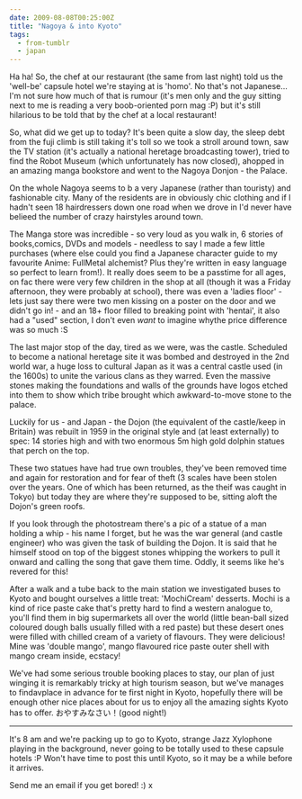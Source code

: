 ```yaml
---
date: 2009-08-08T00:25:00Z
title: "Nagoya & into Kyoto"
tags:
  - from-tumblr
  - japan
---
```


Ha ha! So, the chef at our restaurant (the same from last night) told us the 'well-be' capsule hotel we're staying at is 'homo'. No that's not Japanese... I'm not sure how much of that is rumour (it's men only and the guy sitting next to me is reading a very boob-oriented porn mag :P) but it's still hilarious to be told that by the chef at a local restaurant!

So, what did we get up to today? It's been quite a slow day, the sleep debt from the fuji climb is still taking it's toll so we took a stroll around town, saw the TV station (it's actually a national heretage broadcasting tower), tried to find the Robot Museum (which unfortunately has now closed), ahopped in an amazing manga bookstore and went to the Nagoya Donjon - the Palace.

On the whole Nagoya seems to b a very Japanese (rather than touristy) and fashionable city. Many of the residents are in obviously chic clothing and if I hadn't seen 18 hairdressers down one road when we drove in I'd never have belieed the number of crazy hairstyles around town.

The Manga store was incredible - so very loud as you walk in, 6 stories of books,comics, DVDs and models - needless to say I made a few little purchases (where else could you find a Japanese character guide to my favourite Anime: FullMetal alchemist? Plus they're written in easy language so perfect to learn from!). It really does seem to be a passtime for all ages, on fac there were very few children in the shop at all (though it was a Friday afternoon, they were probably at school), there was even a 'ladies floor' -lets just say there were two men kissing on a poster on the door and we didn't go in! - and an 18+ floor filled to breaking point with 'hentai', it also had a "used" section, I don't even _want_ to imagine whythe price difference was so much :S

The last major stop of the day, tired as we were, was the castle. Scheduled to become a national heretage site it was bombed and destroyed in the 2nd world war, a huge loss to cultural Japan as it was a central castle used (in the 1600s) to unite the various clans as they warred. Even the massive stones making the foundations and walls of the grounds have logos etched into them to show which tribe brought which awkward-to-move stone to the palace.

Luckily for us - and Japan - the Dojon (the equivalent of the castle/keep in Britain) was rebuilt in 1959 in the original style and (at least externally) to spec: 14 stories high and with two enormous 5m high gold dolphin statues that perch on the top.

These two statues have had true own troubles, they've been removed time and again for restoration and for fear of theft (3 scales have been stolen over the years. One of which has been returned, as the theif was caught in Tokyo) but today they are where they're supposed to be, sitting aloft the Dojon's green roofs.

If you look through the photostream there's a pic of a statue of a man holding a whip - his name I forget, but he was the war general (and castle engineer) who was given the task of building the Dojon. It is said that he himself stood on top of the biggest stones whipping the workers to pull it onward and calling the song that gave them time. Oddly, it seems like he's revered for this!

After a walk and a tube back to the main station we investigated buses to Kyoto and bought ourselves a little treat: 'MochiCream' desserts. Mochi is a kind of rice paste cake that's pretty hard to find a western analogue to, you'll find them in big supermarkets all over the world (little bean-ball sized coloured dough balls usually filled with a red paste) but these desert ones were filled with chilled cream of a variety of flavours. They were delicious! Mine was 'double mango', mango flavoured rice paste outer shell with mango cream inside, ecstacy!

We've had some serious trouble booking places to stay, our plan of just winging it is remarkably tricky at high tourism season, but we've manages to findavplace in advance for te first night in Kyoto, hopefully there will be enough other nice places about for us to enjoy all the amazing sights Kyoto has to offer. おやすみなさい！(good night!)

---

It's 8 am and we're packing up to go to Kyoto, strange Jazz Xylophone playing in the background, never going to be totally used to these capsule hotels :P
Won't have time to post this until Kyoto, so it may be a while before it arrives.

Send me an email if you get bored! :) x
